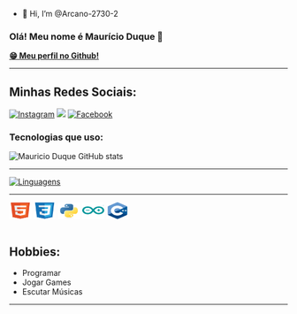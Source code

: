 - 👋 Hi, I’m @Arcano-2730-2
### Olá! Meu nome é Maurício Duque 👋

<div>
     <a href="https://github.com/Arcano-2730" target="_blank"><strong>😁 Meu perfil no Github!</strong></a>
</div>

<hr/>

## Minhas Redes Sociais:

[![Instagram](https://img.shields.io/badge/Instagram-E4405F?style=for-the-badge&logo=instagram&logoColor=white)](https://www.instagram.com/mauriciod.catarino/)
<a href = "mailto:mauriciodcatarino@gmail.com"><img src="https://img.shields.io/badge/-Gmail-%23333?style=for-the-badge&logo=gmail&logoColor=white" target="_blank"></a>
[![Facebook](https://img.shields.io/badge/Facebook-1877F2?style=for-the-badge&logo=facebook&logoColor=white)](https://www.facebook.com/profile.php?viewas=100000686899395&id=61557653672875/)


### Tecnologias que uso:

![Mauricio Duque GitHub stats](https://github-readme-stats.vercel.app/api?username=Arcano-2730&theme=algolia&show_icons=true)

<hr/>

[![Linguagens ](https://github-readme-stats.vercel.app/api/top-langs/?username=Arcano-2730&langs_count=8)](https://github.com/Arcano-2730/github-readme-stats)

<hr/>

<div style="display: inline_block">
     <img align="center" alt="Rafa-HTML" height="30" width="40" src="https://raw.githubusercontent.com/devicons/devicon/master/icons/html5/html5-original.svg">
  <img align="center" alt="Rafa-CSS" height="30" width="40" src="https://raw.githubusercontent.com/devicons/devicon/master/icons/css3/css3-original.svg">
     <img align="center" alt="Python" height="30" width="40" src="https://raw.githubusercontent.com/devicons/devicon/master/icons/python/python-original.svg">
     <img align="center" alt="Rafa-Csharp" height="30" width="40" src="https://raw.githubusercontent.com/devicons/devicon/master/icons/arduino/arduino-original.svg">
     <img align="center" alt="C++-Icon" height="30" width="40" src="https://raw.githubusercontent.com/devicons/devicon/master/icons/cplusplus/cplusplus-original.svg">


</div>

<br/>

## Hobbies:

<ul>
     <li>Programar</li>
     <li>Jogar Games</li>
     <li>Escutar Músicas</li>
</ul>

<hr/>
